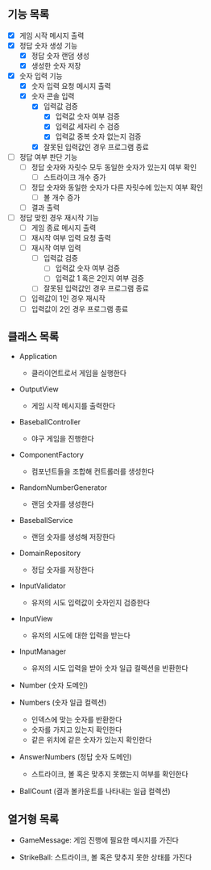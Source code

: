 ## 기능 목록

- [x] 게임 시작 메시지 출력
- [x] 정답 숫자 생성 기능
    - [x] 정답 숫자 랜덤 생성
    - [x] 생성한 숫자 저장
- [x] 숫자 입력 기능
    - [x] 숫자 입력 요청 메시지 출력
    - [x] 숫자 콘솔 입력
        - [x] 입력값 검증
            - [x] 입력값 숫자 여부 검증
            - [x] 입력값 세자리 수 검증
            - [x] 입력값 중복 숫자 없는지 검증
        - [x] 잘못된 입력값인 경우 프로그램 종료
- [ ] 정답 여부 판단 기능
    - [ ] 정답 숫자와 자릿수 모두 동일한 숫자가 있는지 여부 확인
        - [ ] 스트라이크 개수 증가
    - [ ] 정답 숫자와 동일한 숫자가 다른 자릿수에 있는지 여부 확인
        - [ ] 볼 개수 증가
    - [ ] 결과 출력
- [ ] 정답 맞힌 경우 재시작 기능
    - [ ] 게임 종료 메시지 출력
    - [ ] 재시작 여부 입력 요청 출력
    - [ ] 재시작 여부 입력
        - [ ] 입력값 검증
            - [ ] 입력값 숫자 여부 검증
            - [ ] 입력값 1 혹은 2인지 여부 검증
        - [ ] 잘못된 입력값인 경우 프로그램 종료
    - [ ] 입력값이 1인 경우 재시작
    - [ ] 입력값이 2인 경우 프로그램 종료

## 클래스 목록

- Application
    - 클라이언트로서 게임을 실행한다

- OutputView
    - 게임 시작 메시지를 출력한다

- BaseballController
    - 야구 게임을 진행한다

- ComponentFactory
    - 컴포넌트들을 조합해 컨트롤러를 생성한다

- RandomNumberGenerator
    - 랜덤 숫자를 생성한다

- BaseballService
    - 랜덤 숫자를 생성해 저장한다

- DomainRepository
    - 정답 숫자를 저장한다

- InputValidator
    - 유저의 시도 입력값이 숫자인지 검증한다

- InputView
    - 유저의 시도에 대한 입력을 받는다

- InputManager
    - 유저의 시도 입력을 받아 숫자 일급 컬렉션을 반환한다

- Number (숫자 도메인)

- Numbers (숫자 일급 컬렉션)
    - 인덱스에 맞는 숫자를 반환한다
    - 숫자를 가지고 있는지 확인한다
    - 같은 위치에 같은 숫자가 있는지 확인한다

- AnswerNumbers (정답 숫자 도메인)
    - 스트라이크, 볼 혹은 맞추지 못했는지 여부를 확인한다

- BallCount (결과 볼카운트를 나타내는 일급 컬렉션)

## 열거형 목록

- GameMessage: 게임 진행에 필요한 메시지를 가진다

- StrikeBall: 스트라이크, 볼 혹은 맞추지 못한 상태를 가진다

